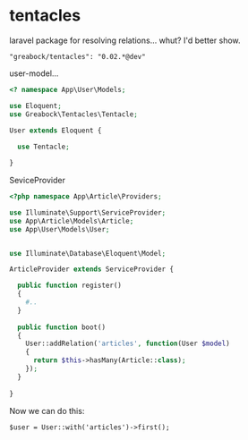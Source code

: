 # tentacles
laravel package for resolving relations... whut? I'd better show.

```
"greabock/tentacles": "0.02.*@dev"
```

user-model...
```php
<? namespace App\User\Models;

use Eloquent;
use Greabock\Tentacles\Tentacle;

User extends Eloquent {
  
  use Tentacle;

}

```

SeviceProvider

```php
<?php namespace App\Article\Providers;

use Illuminate\Support\ServiceProvider;
use App\Article\Models\Article;
use App\User\Models\User;


use Illuminate\Database\Eloquent\Model;

ArticleProvider extends ServiceProvider {

  public function register()
  {
    #..
  }
  
  public function boot()
  {
    User::addRelation('articles', function(User $model)
    {
      return $this->hasMany(Article::class);
    });
  }
  
}


```

Now we can do this:

```
$user = User::with('articles')->first();
```






